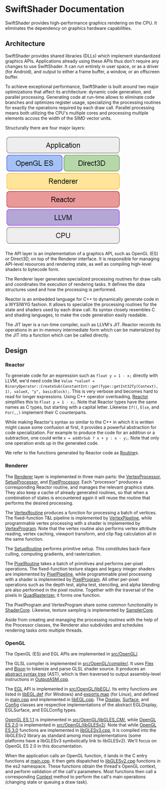 SwiftShader Documentation
=========================

SwiftShader provides high-performance graphics rendering on the CPU. It eliminates the dependency on graphics hardware capabilities.

Architecture
------------

SwiftShader provides shared libraries (DLLs) which implement standardized graphics APIs. Applications already using these APIs thus don't require any changes to use SwiftShader. It can run entirely in user space, or as a driver (for Android), and output to either a frame buffer, a window, or an offscreen buffer.

To achieve exceptional performance, SwiftShader is built around two major optimizations that affect its architecture: dynamic code generation, and parallel processing. Generating code at run-time allows to eliminate code branches and optimizes register usage, specializing the processing routines for exactly the operations required by each draw call. Parallel processing means both utilizing the CPU's multiple cores and processing multiple elements accoss the width of the SIMD vector units.

Structurally there are four major layers:

![API, Renderer, Reactor, JIT](/docs/ArchitectureLayers.png "Architecture Layers")

The API layer is an implementation of a graphics API, such as OpenGL (ES) or Direct3D, on top of the Renderer interface. It is responsible for managing API-level resources and rendering state, as well as compiling high-level shaders to bytecode form. 

The Renderer layer generates specialized processing routines for draw calls and coordinates the execution of rendering tasks. It defines the data structures used and how the processing is performed.

Reactor is an embedded language for C++ to dynamically generate code in a WYSIWYG fashion. It allows to specialize the processing routines for the state and shaders used by each draw call. Its syntax closely resembles C and shading languages, to make the code generation easily readable.

The JIT layer is a run-time compiler, such as LLVM's JIT. Reactor records its operations in an in-memory intermediate form which can be materialized by the JIT into a function which can be called directly.

Design
------

### Reactor

To generate code for an expression such as `float y = 1 - x;` directly with LLVM, we'd need code like `Value *valueY = BinaryOperator::CreateSub(ConstantInt::get(Type::getInt32Ty(Context), 1), valueX, "y", basicBlock);`. This is very verbose and becomes hard to read for longer expressions. Using C++ operator overloading, [Reactor](../src/Reactor/) simplifies this to `Float y = 1 - x;`. Note that Reactor types have the same names as C types, but starting with a capital letter. Likewise `If()`, `Else`, and `For(,,)` implement their C counterparts.

While making Reactor's syntax so similar to the C++ in which it is written might cause some confusion at first, it provides a powerful abstraction for code specialization. For example to produce the code for an addition or a subtraction, one could write `x = addOrSub ? x + y : x - y;`. Note that only one operation ends up in the generated code.

We refer to the functions generated by Reactor code as [Routine](../src/Reactor/Routine.hpp)s.

### Renderer

The [Renderer](../src/Renderer/) layer is implemented in three main parts: the [VertexProcessor](../src/Renderer/VertexProcessor.cpp), [SetupProcessor](../src/Renderer/SetupProcessor.cpp), and [PixelProcessor](../src/Renderer/PixelProcessor.cpp). Each "processor" produces a corresponding Reactor routine, and manages the relevant graphics state. They also keep a cache of already generated routines, so that when a combination of states is encountered again it will reuse the routine that performs the desired processing.

The [VertexRoutine](../src/Shader/VertexRoutine.cpp) produces a function for processing a batch of vertices. The fixed-function T&L pipeline is implemented by [VertexPipeline](../src/Shader/VertexPipeline.cpp), while programmable vertex processing with a shader is implemented by [VertexProgram](../src/Shader/VertexProgram.cpp). Note that the vertex routine also performs vertex attribute reading, vertex caching, viewport transform, and clip flag calculation all in the same function.

The [SetupRoutine](../src/Shader/SetupRoutine.cpp) performs primitive setup. This constitutes back-face culling, computing gradients, and rasterization.

The [PixelRoutine](../src/Shader/PixelRoutine.cpp) takes a batch of primitives and performs per-pixel operations. The fixed-function texture stages and legacy integer shaders are implemented by [PixelPipeline](../src/Shader/PixelPipeline.cpp), while programmable pixel processing with a shader is implemented by [PixelProgram](../src/Shader/PixelProgram.cpp). All other per-pixel operations such as the depth test, alpha test, stenciling, and alpha blending are also performed in the pixel routine. Together with the traversal of the pixels in [QuadRasterizer](../src/Renderer/QuadRasterizer.cpp), it forms one function.

The PixelProgram and VertexProgram share some common functionality in [ShaderCore](../src/Shader/ShaderCore.cpp). Likewise, texture sampling is implemented by [SamplerCore](../src/Shader/SamplerCore.cpp).

Aside from creating and managing the processing routines with the help of the Processor classes, the Renderer also subdivides and schedules rendering tasks onto multiple threads.

### OpenGL

The OpenGL (ES) and EGL APIs are implemented in [src/OpenGL/](../src/OpenGL/).

The GLSL compiler is implemented in [src/OpenGL/compiler/](../src/OpenGL/compiler/). It uses [Flex](http://flex.sourceforge.net/) and [Bison](https://www.gnu.org/software/bison/) to tokenize and parse GLSL shader source. It produces an [abstract syntax tree](https://en.wikipedia.org/wiki/Abstract_syntax_tree) (AST), which is then traversed to output assembly-level instructions in [OutputASM.cpp](../src/OpenGL/compiler/OutputASM.cpp).

The [EGL](https://www.khronos.org/registry/egl/specs/eglspec.1.4.20110406.pdf) API is implemented in [src/OpenGL/libEGL/](../src/OpenGL/libEGL/). Its entry functions are listed in [libEGL.def](../src/OpenGL/libEGL/libEGL.def) (for Windows) and [exports.map](../src/OpenGL/libEGL/exports.map) (for Linux), and defined in [main.cpp](../src/OpenGL/libEGL/main.cpp) and implemented in [libEGL.cpp](../src/OpenGL/libEGL/libEGL.cpp). The [Display](../src/OpenGL/libEGL/Display.h), [Surface](../src/OpenGL/libEGL/Surface.h), and [Config](../src/OpenGL/libEGL/Config.h) classes are respective implementations of the abstract EGLDisplay, EGLSurface, and EGLConfig types.

[OpenGL ES 1.1](https://www.khronos.org/registry/gles/specs/1.1/es_full_spec_1.1.12.pdf) is implemented in [src/OpenGL/libGLES_CM/](../src/OpenGL/libGLES_CM/), while [OpenGL ES 2.0](https://www.khronos.org/registry/gles/specs/2.0/es_full_spec_2.0.25.pdf) is implemented in [src/OpenGL/libGLESv2/](../src/OpenGL/libGLESv2/). Note that while [OpenGL ES 3.0](https://www.khronos.org/registry/gles/specs/3.0/es_spec_3.0.0.pdf) functions are implemented in [libGLESv3.cpp](../src/OpenGL/libGLESv2/libGLESv3.cpp), it is compiled into the libGLESv2 library as standard among most implementations (some platforms have a libGLESv3 symbolically link to libGLESv2). We'll focus on OpenGL ES 2.0 in this documentation.

When the application calls an OpenGL function, it lands in the C entry functions at [main.cpp](../src/OpenGL/libGLESv2/main.cpp). It then gets dispatched to [libGLESv2.cpp](../src/OpenGL/libGLESv2/libGLESv2.cpp) functions in the es2 namespace. These functions obtain the thread's OpenGL context, and perform validation of the call's parameters. Most functions then call a corresponding [Context](../src/OpenGL/libGLESv2/Context.h) method to perform the call's main operations (changing state or queuing a draw task).

